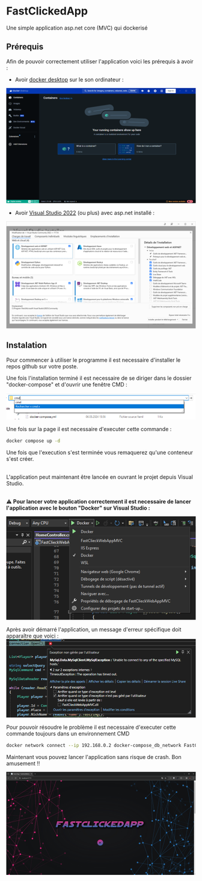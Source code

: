 # FastClickedApp
Une simple application asp.net core (MVC) qui dockerisé

## Prérequis 
Afin de pouvoir correctement utiliser l'application voici les prérequis à avoir :
- Avoir <a href="https://www.docker.com/products/docker-desktop/">docker desktop</a> sur le son ordinateur : 
<img src="./image/docker.png">

- Avoir <a href="https://visualstudio.microsoft.com/fr/downloads/">Visual Studio 2022</a> (ou plus) avec asp.net installé :
<img src="./image/vs2022.png">

## Instalation 

Pour commencer à utiliser le programme il est necessaire d'installer le repos github sur votre poste. </br>

Une fois l'installation terminé il est necessaire de se diriger dans le dossier "docker-compose" et d'ouvrir une fenêtre CMD :

<img src="./image/cmd.png">

Une fois sur la page il est necessaire d'executer cette commande : 
```bash
docker compose up -d
```
Une fois que l'execution s'est terminée vous remaquerez qu'une conteneur s'est créer.

</br>
L'application peut maintenant être lancée en ouvrant le projet depuis Visual Studio.</br></br>

⚠ **Pour lancer votre application correctement il est necessaire de lancer l'application avec le bouton "Docker" sur Visual Studio :**

<img src="./image/avertissement.png">

Après avoir démarré l'application, un message d'erreur spécifique doit apparaître que voici : 
<img src="./image/error.png">

Pour pouvoir résoudre le problème il est necessaire d'executer cette commande toujours dans un environnement CMD

```bash
docker network connect --ip 192.168.0.2 docker-compose_db_network FastClieckWebAppMVC
```

Maintenant vous pouvez lancer l'application sans risque de crash. Bon amusement !!

<img src="./image/homePage.png">
